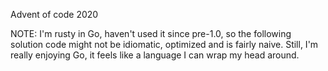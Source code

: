 Advent of code 2020

NOTE: I'm rusty in Go, haven't used it since pre-1.0, so the following solution code might not be idiomatic, optimized and is fairly naive. Still, I'm really enjoying Go, it feels like a language I can wrap my head around.

